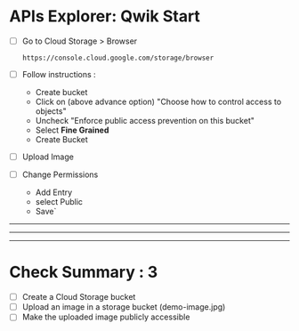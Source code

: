 # APIs Explorer: Qwik Start





- [ ] Go to Cloud Storage > Browser
    ```
    https://console.cloud.google.com/storage/browser
    ```

- [ ] Follow instructions :
    - Create bucket 
    - Click on (above advance option) "Choose how to control access to objects"
    - Uncheck "Enforce public access prevention on this bucket"
    - Select **Fine Grained**
    - Create Bucket


- [ ] Upload Image
- [ ] Change Permissions
    - Add Entry
    - select Public
    - Save`



---
---
---

# Check Summary : 3

- [ ] Create a Cloud Storage bucket
- [ ] Upload an image in a storage bucket (demo-image.jpg)
- [ ] Make the uploaded image publicly accessible

